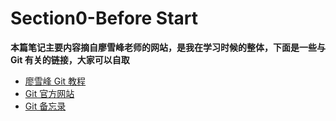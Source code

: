 # Section0-Before Start

**本篇笔记主要内容摘自廖雪峰老师的网站，是我在学习时候的整体，下面是一些与 Git 有关的链接，大家可以自取**

- [廖雪峰 Git 教程](https://www.liaoxuefeng.com/wiki/896043488029600)
- [Git 官方网站](http://git-scm.com)
- [Git 备忘录](https://liaoxuefeng.gitee.io/resource.liaoxuefeng.com/git/git-cheat-sheet.pdf)
